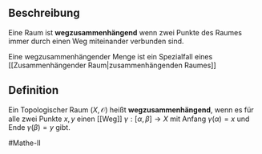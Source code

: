 ## Beschreibung
Eine Raum ist **wegzusammenhängend** wenn zwei Punkte des Raumes immer durch einen Weg miteinander verbunden sind.

Eine wegzusammenhängender Menge ist ein Spezialfall eines [[Zusammenhängender Raum|zusammenhängenden Raumes]]

## Definition
Ein Topologischer Raum $(X, \mathcal{O})$ heißt **wegzusammenhängend**, wenn es für alle zwei Punkte $x, y$ einen [[Weg]] $\gamma:[\alpha, \beta] \to X$ mit Anfang $\gamma(\alpha) = x$ und Ende $\gamma(\beta) = y$ gibt.

#Mathe-II 